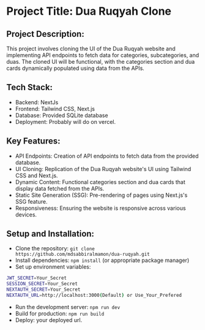 # Project Title: Dua Ruqyah Clone

## Project Description:

This project involves cloning the UI of the Dua Ruqyah website and implementing API endpoints to fetch data for categories, subcategories, and duas. The cloned UI will be functional, with the categories section and dua cards dynamically populated using data from the APIs.

## Tech Stack:

- Backend: NextJs
- Frontend: Tailwind CSS, Next.js
- Database: Provided SQLite database
- Deployment: Probably will do on vercel.

## Key Features:

- API Endpoints: Creation of API endpoints to fetch data from the provided database.
- UI Cloning: Replication of the Dua Ruqyah website's UI using Tailwind CSS and Next.js.
- Dynamic Content: Functional categories section and dua cards that display data fetched from the APIs.
- Static Site Generation (SSG): Pre-rendering of pages using Next.js's SSG feature.
- Responsiveness: Ensuring the website is responsive across various devices.

## Setup and Installation:

- Clone the repository: `git clone https://github.com/mdsabbiralmamon/dua-ruqyah.git`
- Install dependencies: `npm install` (or appropriate package manager)
- Set up environment variables: 
```bash
JWT_SECRET=Your_Secret
SESSION_SECRET=Your_Secret
NEXTAUTH_SECRET=Your_Secret
NEXTAUTH_URL=http://localhost:3000(Default) or Use_Your_Prefered
```
- Run the development server: `npm run dev`
- Build for production: `npm run build`
- Deploy: your deployed url.
